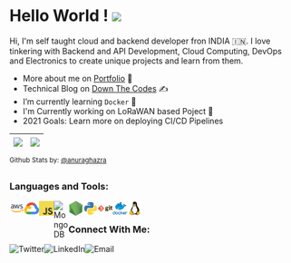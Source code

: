 # Hello World ! <img src="https://github.com/TheDudeThatCode/TheDudeThatCode/blob/master/Assets/Hi.gif" width="29px">

Hi, I'm self taught cloud and backend developer fron INDIA 🇮🇳. I love tinkering with Backend and API Development, Cloud Computing, DevOps and Electronics to create unique projects and learn from them.

- More about me on [Portfolio][portfolio] 📃
- Technical Blog on [Down The Codes][downthecodes] ✍
- I’m currently learning `Docker` 🐳
- I'm Currently working on LoRaWAN based Poject 📡
- 2021 Goals: Learn more on deploying CI/CD Pipelines

| <a href="https://github.com/darkpanda08"><img align="center" src="https://github-stats-for-readme.vercel.app/api?username=darkpanda08&show_icons=true&include_all_commits=true&hide_border=true&count_private=true" /> </a> | <a href="https://github.com/darkpanda08"><img align="center" src="https://github-stats-for-readme.vercel.app/api/top-langs/?username=darkpanda08&hide=css,scss,handlebars&langs_count=7&hide_border=true&layout=compact" /> </a>|
| ------------- | ------------- |

<sup>Github Stats by: [@anuraghazra][github-stats]</sup>

<!-- Websites -->
[portfolio]: https://vineetranjan.dev
[twitter]: https://www.twitter.com/vineetranjan08
[downthecodes]: https://downthe.codes
[linkedin]: https://www.linkedin.com/in/vineetranjan08
[github]: https://www.github.com/darkpanda08
[instagram]: https://www.instagram.com/vineetr1999
[gmail]: mailto:vineetranjan65@gmail.com
[github-stats]: https://github.com/anuraghazra/github-readme-stats


### Languages and Tools:

[<img align="left" alt="Amazon Web Services" width="26px" src="https://raw.githubusercontent.com/github/explore/master/topics/aws/aws.png" />](https://aws.amazon.com)
[<img align="left" alt="Google Cloud Platform" width="26px" src="https://raw.githubusercontent.com/github/explore/master/topics/google-cloud/google-cloud.png" />](https://cloud.google.com)
[<img align="left" alt="JavaScript" width="26px" src="https://raw.githubusercontent.com/github/explore/master/topics/javascript/javascript.png" />](https://www.google.com/search?&q=JavaScript)
[<img align="left" alt="MongoDB" width="26px" src="https://cdn.icon-icons.com/icons2/2415/PNG/512/mongodb_plain_wordmark_logo_icon_146423.png" />](https://www.mongodb.com)
[<img align="left" alt="Node.js" width="26px" src="https://raw.githubusercontent.com/github/explore/main/topics/nodejs/nodejs.png" />](https://nodejs.org/en/)
[<img align="left" alt="Python" width="26px" src="https://raw.githubusercontent.com/PKief/vscode-material-icon-theme/master/icons/python.svg" />](https://www.python.org)
[<img align="left" alt="Git" width="26px" src="https://raw.githubusercontent.com/github/explore/main/topics/git/git.png" />](https://git-scm.com/)
[<img align="left" alt="Docker" width="26px" src="https://raw.githubusercontent.com/github/explore/main/topics/docker/docker.png" />](https://www.docker.com/)
[<img align="left" alt="Linux" width="26px" src="https://raw.githubusercontent.com/github/explore/main/topics/linux/linux.png" />](https://www.google.com/search?&q=Linux)

<br />

### Connect With Me:

[<img align="left" alt="Twitter" src="https://img.shields.io/badge/-Twitter-00acee?style=flat-square&logo=Twitter&logoColor=white" />][twitter]
[<img align="left" alt="LinkedIn" src="https://img.shields.io/badge/-LinkedIn-0e76a8?style=flat-square&logo=Linkedin&logoColor=white" />][linkedin]
[<img align="left" alt="Email" src="https://img.shields.io/badge/-Gmail-EA4335?style=flat-square&logo=Gmail&logoColor=white" />][gmail]

<br />
